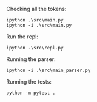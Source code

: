 Checking all the tokens:

```
ipython .\src\main.py
ipython -i .\src\main.py
```

Run the repl:
```
ipython .\src\repl.py
```

Running the parser:

```
ipython -i .\src\main_parser.py
```
Running the tests:
```
python -m pytest .
```

